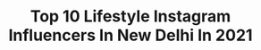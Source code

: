 ---
title: Top 10 Lifestyle Instagram Influencers In New Delhi In 2021
description: >-
  Find top lifestyle Instagram influencers in New Delhi in 2021. Most popular hashtags: #fashion #fashionblogger #fashionstyle #style.
platform: Instagram
hits: 105
text_top: Discover the top-rated Instagram influencers on inBeat.
text_bottom: inBeat aggregates 105 Instagram influencers like this in New Delhi, India for you to collaborate.
profiles:
  - username: "thesoleposer"
    fullname: >-
      Chahat Anand
    bio: >-
      Food . Lifestyle New Delhi thesoleposer@gmail.com Chocolate icecream recipe 👇
    location: "India"
    followers: 38745
    engagement: 88
    commentsToLikes: 0.078827
    id: ck9wdcycjf3dh0j783si5aild
    verified: false
    hashtags: "#popcorn, #smile, #recipes, #foodie"
  - username: "akhandpratapsinghh"
    fullname: >-
      Akhand P Singh | Men's Fashion
    bio: >-
      Born to Shine💫 Fashion | Grooming | Lifestyle | New Delhi , India 🇮🇳 📩: fashionfarmer01@gmail.com
    location: "India"
    followers: 70996
    engagement: 178
    commentsToLikes: 0.076360
    id: ckaoz7j6zkpxo0i788ofngfo8
    verified: false
    hashtags: "#galaxyf41, #mcaffeine, #coffeeskincare, #autographcollection"
  - username: "shopaholicadventures"
    fullname: >-
      Shopaholic adventures
    bio: >-
      Praghti & Mallika 🧜🏼 Fashion | Beauty | Travel | Lifestyle 📍New Delhi 💌 For collaboration DM/Mail Check out our new video 🔻
    location: "India"
    followers: 19191
    engagement: 280
    commentsToLikes: 0.154244
    id: ck8t7ayqng5vn0j78ra3rygfk
    verified: false
    hashtags: "#navratri, #scary, #reelkarofeelkaro, #reelsinstagram"
  - username: "mscocoqueen"
    fullname: >-
      Sukhneet Wadhwa
    bio: >-
      Personal Blog Fashion | Beauty | Travel | Tech | Lifestyle 📍New Delhi 👇🏼Blog
    location: "India"
    followers: 112729
    engagement: 435
    commentsToLikes: 0.020731
    id: ck0uauj3md0om0i19ryrzepk4
    verified: false
    hashtags: "#maharanipack, #coronavirus, #mothersday, #gratitude"
  - username: "shewon_alyosius"
    fullname: >-
      Shewon Alyosius
    bio: >-
      Never give up on your dreams. Digital Marketer | Fashion Stylist | I Model Sometimes! Portraits • Fashion • Beauty • Lifestyle 📍New Delhi
    location: "India"
    followers: 62295
    engagement: 256
    commentsToLikes: 0.038841
    id: ck15sp6r1e4k90i19kx2hi3on
    verified: false
    hashtags: "#happy, #indianethnic, #girlpower, #reels"
  - username: "aakriti17_tis"
    fullname: >-
      Aakriti - The Iconic Soul
    bio: >-
      Fashion/Beauty/Lifestyle 📍 New Delhi #AakritiSingh 🔹DM for Business Enquiries: 📩 Soultheiconic@gmail.com Co founder - @theinspirespy
    location: "India"
    followers: 129654
    engagement: 119
    commentsToLikes: 0.079496
    id: ck8sxb8r1grdd0j78jffpp943
    verified: false
    hashtags: "#aakritisingh, #tis, #theiconicsoul, #theinspirespy"
  - username: "miss_jules_lifestyle"
    fullname: >-
      🌸 Jules | Influencer 🌸
    bio: >-
      Lifestyle, Beauty, Fashion, Travel @akshay.xplorer ❤️ DM/Email for collabs or features Always back and forth from the US to India ❤️
    location: "India"
    followers: 28578
    engagement: 249
    commentsToLikes: 0.016841
    id: ck9hb9ak9fw310j78ml6539u8
    verified: false
    hashtags: "#smilesbylumiere, #beautycare, #indiafashion, #lumieredentalstudio"
  - username: "thedopeboyyyy"
    fullname: >-
      Sudhanshu Verma
    bio: >-
      Here to change the game of Fashion🚶‍♂️👟🕶 Menswear•Lifestyle•Fitness 📍New Delhi, India 🏆Creative Influencer Of 2020 Award🏆 📧 : vsudhanshu964@gmail.com
    location: "India"
    followers: 39853
    engagement: 630
    commentsToLikes: 0.155194
    id: ckf5qsnanafxo0j23820gmuyl
    verified: false
    hashtags: "#millnerco, #fashion, #ilysillystudio, #fun"
  - username: "kiara.fulara"
    fullname: >-
      Kiara 👰🏻
    bio: >-
      👗|| FASHION 👜|| LIFESTYLE 🛵|| TRAVEL 🇮🇳|| NEW DELHI ( INDIA ) 📬|| DM or Mail Queries/Collabs 🔻SUBSCRIBE🔻
    location: "India"
    followers: 83211
    engagement: 1295
    commentsToLikes: 0.009950
    id: ck8werlb1ei8t0j789nw8tukn
    verified: false
    hashtags: "#halloween, #pose, #styleblogger, #style"
  - username: "pradyavi"
    fullname: >-
      AVINASH  SHARMA
    bio: >-
      Mumbai ¦ Raipur 🇮🇳 Architect, Actor For Work- DM/Email
    location: "India"
    followers: 3198
    engagement: 2176
    commentsToLikes: 0.050479
    id: ck15u2t7gl5bh0i19tn1n0bem
    verified: false
    hashtags: "#delhi, #bombay, #bangalore, #actor"
---